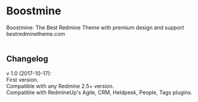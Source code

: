 # Boostmine
Boostmine: The Best Redmine Theme with premium design and support
bestredminetheme.com
</br></br>
<h2>Changelog</h2>
v 1.0 (2017-10-17):</br>
First version. </br>
Compatible with any Redmine 2.5+ version.</br>
Compatible with RedmineUp's Agile, CRM, Heldpesk, People, Tags plugins.</br>
